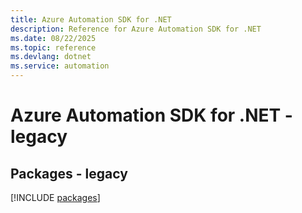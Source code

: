 ```yaml
---
title: Azure Automation SDK for .NET
description: Reference for Azure Automation SDK for .NET
ms.date: 08/22/2025
ms.topic: reference
ms.devlang: dotnet
ms.service: automation
---
```

# Azure Automation SDK for .NET - legacy
## Packages - legacy
[!INCLUDE [packages](automation-index.md)]
